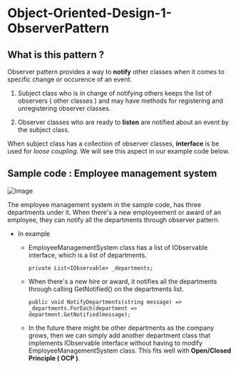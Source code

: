# Object-Oriented-Design-1-ObserverPattern

## What is this pattern ?

Observer pattern provides a way to **notify** other classes when it comes to specific change or occurence of an event.

1. Subject class who is in charge of notifying others keeps the list of observers ( other classes ) and may have methods for registering and unregistering observer classes.

2. Observer classes who are ready to **listen** are notified about an event by the subject class.

When subject class has a collection of observer classes, **interface** is be used for *loose coupling*. We will see this aspect in our example code below.  

## Sample code : Employee management system 

![Image](https://github.com/RobinKim-SWEngineer/Images-for-document/blob/4f07c86dd55931dcf03376f522800e7be88b9863/ObserverPatternDiagram.png)

The employee management system in the sample code, has three departments under it. When there's a new employeement or award of an employee, they can notify all the departments through observer pattern.

- In example
  - EmployeeManagementSystem class has a list of IObservable interface, which is a list of departments.
 
    `private List<IObservable> _departments;`

  - When there's a new hire or award, it notifies all the departments through calling GetNotified() on the departments list.

    `public void NotifyDepartments(string message) => _departments.ForEach(department => department.GetNotified(message);`
    
  - In the future there might be other departments as the company grows, then we can simply add another department class that implements IObservable interface without having to modify EmployeeManagementSystem class. This fits well with **Open/Closed Principle ( OCP )**.
